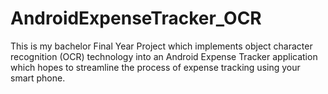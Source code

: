 # AndroidExpenseTracker_OCR
This is my bachelor Final Year Project which implements object character recognition (OCR) technology into an Android Expense Tracker application which hopes to streamline the process of expense tracking using your smart phone.
